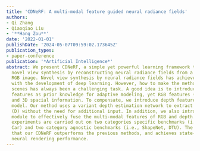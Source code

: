 ```yaml
---
title: 'CDNeRF: A multi-modal feature guided neural radiance fields'
authors:
- Qi Zhang
- Qiaoqiao Liu
- '**Hang Zou**'
date: '2022-01-01'
publishDate: '2024-05-07T09:59:02.173645Z'
publication_types:
- paper-conference
publication: '*Artificial Intelligence*'
abstract: We present CDNeRF, a simple yet powerful learning framework that creates
  novel view synthesis by reconstructing neural radiance fields from a single view
  RGB image. Novel view synthesis by neural radiance fields has achieved great improvement
  with the development of deep learning. However, how to make the method generic across
  scenes has always been a challenging task. A good idea is to introduce 2D image
  features as prior knowledge for adaptive modeling, yet RGB features (C) lack geometry
  and 3D spacial information. To compensate, we introduce depth features into the
  model. Our method uses a variant depth estimation network to extract depth features
  (D) without the need for additional input. In addition, we also introduce the transformer
  module to effectively fuse the multi-modal features of RGB and depth. Extensive
  experiments are carried out on two categories specific benchmarks (i.e., Chair,
  Car) and two category agnostic benchmarks (i.e., ShapeNet, DTU). The results demonstrate
  that our CDNeRF outperforms the previous methods, and achieves state-of-the-art
  neural rendering performance.
---
```

